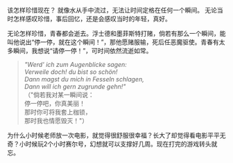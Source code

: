 该怎样珍惜现在？ 就像水从手中流过，无法让时间定格在任何一个瞬间。
无论当时怎样感叹珍惜，事后回忆，还是会感叹当时的年轻，真好。

无论怎样珍惜，青春都会逝去。浮士德和墨菲斯特打赌，倘若有那么一个瞬间，能叫他说出“停一停，就在这个瞬间！”，那他愿赌服输，死后任恶魔驱使。青春有太多瞬间，我想说“请停一停！”，可时间依然流逝如常。

  > *"Werd' ich zum Augenblicke sagen:  
  > Verweile doch! du bist so schön!  
  > Dann magst du mich in Fesseln schlagen,  
  > Dann will ich gern zugrunde gehn!"*  
  > （"倘若我对某一瞬间说：  
  > 停一停吧，你真美丽！  
  > 那时你可将我套上枷锁，  
  > 那时我也情愿毁灭！"）
  
为什么小时候老师放一次电影，就觉得很舒服很幸福？长大了却觉得看电影平平无奇？小时候玩2个小时赛尔号，幻想就可以支撑好几周。现在打完的游戏转头就忘。